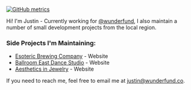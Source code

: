[![GitHub metrics](https://metrics.lecoq.io/shadowlion?pagespeed=1&languages=1&followup=1&habits.from=100&music.mode=playlist)](https://github.com/lowlighter/metrics)

Hi! I'm Justin - Currently working for [@wunderfund](//wunderfund.co), I also maintain a number of small development projects from the local region.

### Side Projects I'm Maintaining:

- [Esoteric Brewing Company](//esoteric-brewing-crowdfunding.netlify.app) - Website
- [Ballroom East Dance Studio](//ballroomeast.com) - Website
- [Aesthetics in Jewelry](//aestheticsinjewelry.com) - Website

If you need to reach me, feel free to email me at [justin@wunderfund.co](mailto:justin@wunderfund.co).

<!--
**shadowlion/shadowlion** is a ✨ _special_ ✨ repository because its `README.md` (this file) appears on your GitHub profile.

Here are some ideas to get you started:

- 🔭 I’m currently working on ...
- 🌱 I’m currently learning ...
- 👯 I’m looking to collaborate on ...
- 🤔 I’m looking for help with ...
- 💬 Ask me about ...
- 📫 How to reach me: ...
- 😄 Pronouns: ...
- ⚡ Fun fact: ...
-->
